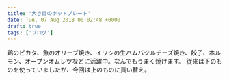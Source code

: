 ```yaml
---
title: '大き目のホットプレート'
date: Tue, 07 Aug 2018 00:02:48 +0000
draft: true
tags: ['ブログ']
---
```


鶏のピカタ、魚のオリーブ焼き、イワシの生ハムバジルチーズ焼き、餃子、ホルモン、オープンオムレツなどに活躍中。なんでもうまく焼けます。 従来は下のものを使っていましたが、今回は上のものに買い替え。